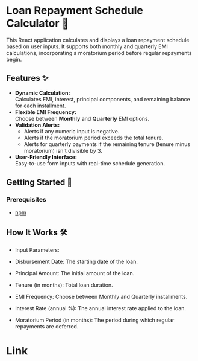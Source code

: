 # Loan Repayment Schedule Calculator 🏦

This React application calculates and displays a loan repayment schedule based on user inputs. It supports both monthly and quarterly EMI calculations, incorporating a moratorium period before regular repayments begin.

## Features ✨

- **Dynamic Calculation:**  
  Calculates EMI, interest, principal components, and remaining balance for each installment.
- **Flexible EMI Frequency:**  
  Choose between **Monthly** and **Quarterly** EMI options.
- **Validation Alerts:**  
  - Alerts if any numeric input is negative.  
  - Alerts if the moratorium period exceeds the total tenure.  
  - Alerts for quarterly payments if the remaining tenure (tenure minus moratorium) isn't divisible by 3.
- **User-Friendly Interface:**  
  Easy-to-use form inputs with real-time schedule generation.

## Getting Started 🚀

### Prerequisites
- [npm](https://www.npmjs.com/)

## How It Works 🛠️
 - Input Parameters:

 - Disbursement Date: The starting date of the loan.
 - Principal Amount: The initial amount of the loan.
 - Tenure (in months): Total loan duration.
 - EMI Frequency: Choose between Monthly and Quarterly installments.
 - Interest Rate (annual %): The annual interest rate applied to the loan.
 - Moratorium Period (in months): The period during which regular repayments are deferred.

# Link


